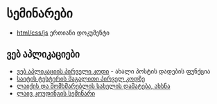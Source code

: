 # სემინარები

- [html/css/js](./htmlcss) ერთიანი დოკუმენტი

## ვებ აპლიკაციები
- [ვებ აპლიკაციის პირველი კოდი](./social_media_app_part1) - ახალი პოსტის დადების ფუნქცია
- [საიტის ტესტერის მაგალითი პირველ კოდზე](./social_media_app_part1_tests)
- [ლაიქის და მომხმარებლის სახელის დამატება, ახსნა](./social_media_app_part1_2)
- [ლაივ კოუდინგის სემინარი](./social_media_app_part3)

